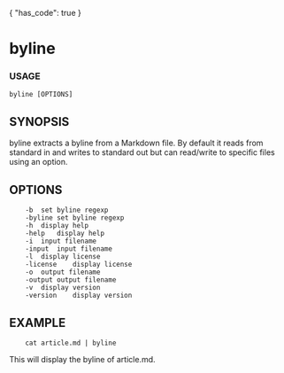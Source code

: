 {
    "has_code": true
}


# byline

### USAGE

    byline [OPTIONS]

## SYNOPSIS

byline extracts a byline from a Markdown file. By default it reads
from standard in and writes to standard out but can read/write
to specific files using an option.

## OPTIONS

```
	-b	set byline regexp
	-byline	set byline regexp
	-h	display help
	-help	display help
	-i	input filename
	-input	input filename
	-l	display license
	-license	display license
	-o	output filename
	-output	output filename
	-v	display version
	-version	display version
```

## EXAMPLE

```shell
    cat article.md | byline
```

This will display the byline of article.md.

